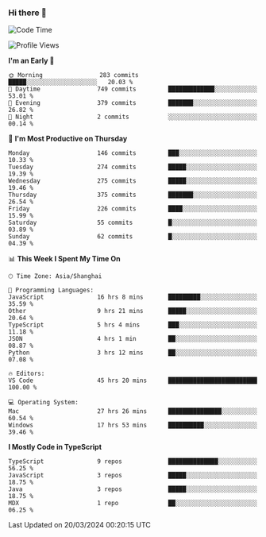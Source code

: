 ### Hi there 👋

<!--
**waynelwz/waynelwz** is a ✨ _special_ ✨ repository because its `README.md` (this file) appears on your GitHub profile.

Here are some ideas to get you started:

- 🔭 I’m currently working on ...
- 🌱 I’m currently learning ...
- 👯 I’m looking to collaborate on ...
- 🤔 I’m looking for help with ...
- 💬 Ask me about ...
- 📫 How to reach me: ...
- 😄 Pronouns: ...
- ⚡ Fun fact: ...
-->

<!--START_SECTION:waka-->
![Code Time](http://img.shields.io/badge/Code%20Time-2%2C618%20hrs%205%20mins-blue)

![Profile Views](http://img.shields.io/badge/Profile%20Views-1-blue)

**I'm an Early 🐤** 

```text
🌞 Morning                283 commits         █████░░░░░░░░░░░░░░░░░░░░   20.03 % 
🌆 Daytime                749 commits         █████████████░░░░░░░░░░░░   53.01 % 
🌃 Evening                379 commits         ███████░░░░░░░░░░░░░░░░░░   26.82 % 
🌙 Night                  2 commits           ░░░░░░░░░░░░░░░░░░░░░░░░░   00.14 % 
```
📅 **I'm Most Productive on Thursday** 

```text
Monday                   146 commits         ███░░░░░░░░░░░░░░░░░░░░░░   10.33 % 
Tuesday                  274 commits         █████░░░░░░░░░░░░░░░░░░░░   19.39 % 
Wednesday                275 commits         █████░░░░░░░░░░░░░░░░░░░░   19.46 % 
Thursday                 375 commits         ███████░░░░░░░░░░░░░░░░░░   26.54 % 
Friday                   226 commits         ████░░░░░░░░░░░░░░░░░░░░░   15.99 % 
Saturday                 55 commits          █░░░░░░░░░░░░░░░░░░░░░░░░   03.89 % 
Sunday                   62 commits          █░░░░░░░░░░░░░░░░░░░░░░░░   04.39 % 
```


📊 **This Week I Spent My Time On** 

```text
🕑︎ Time Zone: Asia/Shanghai

💬 Programming Languages: 
JavaScript               16 hrs 8 mins       █████████░░░░░░░░░░░░░░░░   35.59 % 
Other                    9 hrs 21 mins       █████░░░░░░░░░░░░░░░░░░░░   20.64 % 
TypeScript               5 hrs 4 mins        ███░░░░░░░░░░░░░░░░░░░░░░   11.18 % 
JSON                     4 hrs 1 min         ██░░░░░░░░░░░░░░░░░░░░░░░   08.87 % 
Python                   3 hrs 12 mins       ██░░░░░░░░░░░░░░░░░░░░░░░   07.08 % 

🔥 Editors: 
VS Code                  45 hrs 20 mins      █████████████████████████   100.00 % 

💻 Operating System: 
Mac                      27 hrs 26 mins      ███████████████░░░░░░░░░░   60.54 % 
Windows                  17 hrs 53 mins      ██████████░░░░░░░░░░░░░░░   39.46 % 
```

**I Mostly Code in TypeScript** 

```text
TypeScript               9 repos             ██████████████░░░░░░░░░░░   56.25 % 
JavaScript               3 repos             █████░░░░░░░░░░░░░░░░░░░░   18.75 % 
Java                     3 repos             █████░░░░░░░░░░░░░░░░░░░░   18.75 % 
MDX                      1 repo              ██░░░░░░░░░░░░░░░░░░░░░░░   06.25 % 
```




 Last Updated on 20/03/2024 00:20:15 UTC
<!--END_SECTION:waka-->
